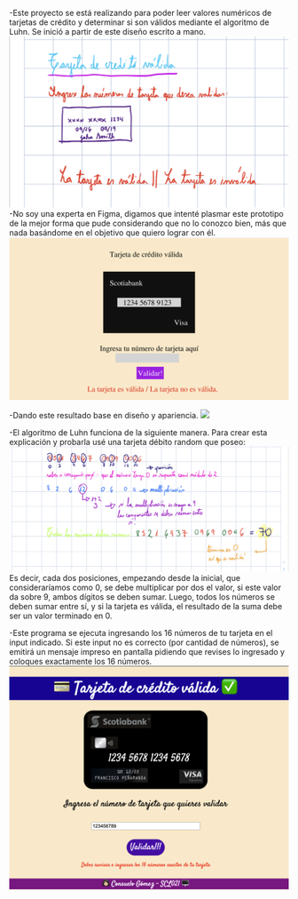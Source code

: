 -Este proyecto se está realizando para poder leer valores numéricos de tarjetas de crédito y determinar si son válidos mediante el algoritmo de Luhn.
Se inició a partir de este diseño escrito a mano.
<img src="src/IMG_0211.jpg">
-No soy una experta en Figma, digamos que intenté plasmar este prototipo de la mejor forma que pude considerando que no lo conozco bien, más que nada basándome en el objetivo que quiero lograr con él.
<img src="src/figma.png">

-Dando este resultado base en diseño y apariencia.
<img src="src/diseño definitivo.png">

-El algoritmo de Luhn funciona de la siguiente manera. Para crear esta explicación y probarla usé una tarjeta débito random que poseo:
<img src="src/IMG_0213.jpg">
Es decir, cada dos posiciones, empezando desde la inicial, que consideraríamos como 0, se debe multiplicar por dos el valor, si este valor da sobre 9, ambos dígitos se deben sumar. 
Luego, todos los números se deben sumar entre sí, y si la tarjeta es válida, el resultado de la suma debe ser un valor terminado en 0.

-Este programa se ejecuta ingresando los 16 números de tu tarjeta en el input indicado. Si este input no es correcto (por cantidad de números), se emitirá un mensaje impreso en pantalla pidiendo que revises lo ingresado y coloques exactamente los 16 números.
<img src="src/numeros no exactos.png">